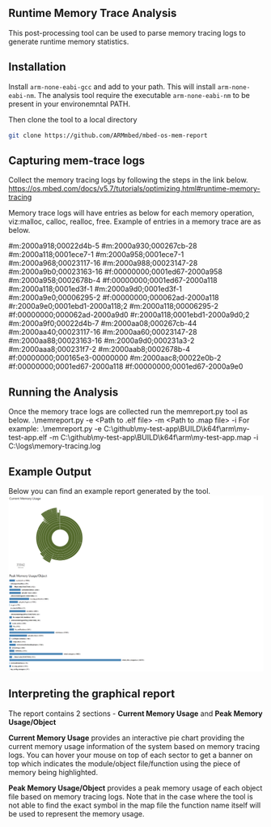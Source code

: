 ## Runtime Memory Trace Analysis
This post-processing tool can be used to parse memory tracing logs to generate runtime memory statistics. 

## Installation
Install `arm-none-eabi-gcc` and add to your path. This will install `arm-none-eabi-nm`. 
The analysis tool require the executable `arm-none-eabi-nm` to be present in your environemntal PATH.

Then clone the tool to a local directory
```bash
git clone https://github.com/ARMmbed/mbed-os-mem-report
```

## Capturing mem-trace logs
Collect the memory tracing logs by following the steps in the link below.
https://os.mbed.com/docs/v5.7/tutorials/optimizing.html#runtime-memory-tracing

Memory trace logs will have entries as below for each memory operation, viz:malloc, calloc, realloc, free. 
Example of entries in a memory trace are as below.

#m:2000a918;00022d4b-5
#m:2000a930;000267cb-28
#m:2000a118;0001ece7-1
#m:2000a958;0001ece7-1
#m:2000a968;00023117-16
#m:2000a988;00023147-28
#m:2000a9b0;00023163-16
#f:00000000;0001ed67-2000a958
#m:2000a958;0002678b-4
#f:00000000;0001ed67-2000a118
#m:2000a118;0001ed3f-1
#m:2000a9d0;0001ed3f-1
#m:2000a9e0;00006295-2
#f:00000000;000062ad-2000a118
#r:2000a9e0;0001ebd1-2000a118;2
#m:2000a118;00006295-2
#f:00000000;000062ad-2000a9d0
#r:2000a118;0001ebd1-2000a9d0;2
#m:2000a9f0;00022d4b-7
#m:2000aa08;000267cb-44
#m:2000aa40;00023117-16
#m:2000aa60;00023147-28
#m:2000aa88;00023163-16
#m:2000a9d0;000231a3-2
#m:2000aaa8;000231f7-2
#m:2000aab8;0002678b-4
#f:00000000;000165e3-00000000
#m:2000aac8;00022e0b-2
#f:00000000;0001ed67-2000a118
#f:00000000;0001ed67-2000a9e0

## Running the Analysis
Once the memory trace logs are collected run the memreport.py tool as below.
.\memreport.py -e <Path to .elf file> -m <Path to .map file> -i <Path to memory tracing capture file>
For example:
.\memreport.py -e C:\github\my-test-app\BUILD\k64f\arm\my-test-app.elf -m C:\github\my-test-app\BUILD\k64f\arm\my-test-app.map -i C:\logs\memory-tracing.log

## Example Output
Below you can find an example report generated by the tool.
![d3.js based Memory Tracing Report Statistics](docs/example.png)

## Interpreting the graphical report
The report contains 2 sections - **Current Memory Usage** and **Peak Memory Usage/Object**

**Current Memory Usage** provides an interactive pie chart providing the current memory usage information of the system based on memory tracing logs. 
You can hover your mouse on top of each sector to get a banner on top which indicates the module/object file/function using the piece of memory being highlighted.

**Peak Memory Usage/Object** provides a peak memory usage of each object file based on memory tracing logs. 
Note that in the case where the tool is not able to find the exact symbol in the map file the function name itself will be used to represent the memory usage.


